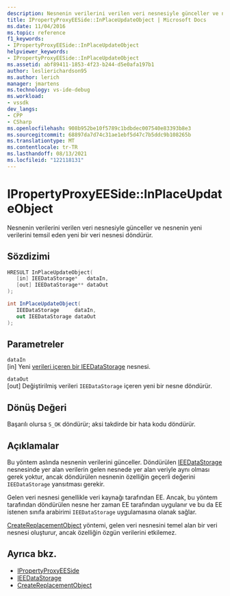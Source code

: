 ```yaml
---
description: Nesnenin verilerini verilen veri nesnesiyle günceller ve nesnenin yeni verilerini temsil eden yeni bir veri nesnesi döndürür.
title: IPropertyProxyEESide::InPlaceUpdateObject | Microsoft Docs
ms.date: 11/04/2016
ms.topic: reference
f1_keywords:
- IPropertyProxyEESide::InPlaceUpdateObject
helpviewer_keywords:
- IPropertyProxyEESide::InPlaceUpdateObject
ms.assetid: abf89411-1853-4f23-b244-d5e0afa197b1
author: leslierichardson95
ms.author: lerich
manager: jmartens
ms.technology: vs-ide-debug
ms.workload:
- vssdk
dev_langs:
- CPP
- CSharp
ms.openlocfilehash: 908b952be10f5789c1bdbdec007540e83393b8e3
ms.sourcegitcommit: 68897da7d74c31ae1ebf5d47c7b5ddc9b108265b
ms.translationtype: MT
ms.contentlocale: tr-TR
ms.lasthandoff: 08/13/2021
ms.locfileid: "122118131"
---
```

# <a name="ipropertyproxyeesideinplaceupdateobject"></a>IPropertyProxyEESide::InPlaceUpdateObject
Nesnenin verilerini verilen veri nesnesiyle günceller ve nesnenin yeni verilerini temsil eden yeni bir veri nesnesi döndürür.

## <a name="syntax"></a>Sözdizimi

```cpp
HRESULT InPlaceUpdateObject(
   [in] IEEDataStorage*   dataIn,
   [out] IEEDataStorage** dataOut
);
```

```csharp
int InPlaceUpdateObject(
   IEEDataStorage     dataIn,
   out IEEDataStorage dataOut
);
```

## <a name="parameters"></a>Parametreler
`dataIn`\
[in] Yeni [verileri içeren bir IEEDataStorage](../../../extensibility/debugger/reference/ieedatastorage.md) nesnesi.

`dataOut`\
[out] Değiştirilmiş verileri `IEEDataStorage` içeren yeni bir nesne döndürür.

## <a name="return-value"></a>Dönüş Değeri
 Başarılı olursa `S_OK` döndürür; aksi takdirde bir hata kodu döndürür.

## <a name="remarks"></a>Açıklamalar
 Bu yöntem aslında nesnenin verilerini günceller. Döndürülen [IEEDataStorage](../../../extensibility/debugger/reference/ieedatastorage.md) nesnesinde yer alan verilerin gelen nesnede yer alan veriyle aynı olması gerek yoktur, ancak döndürülen nesnenin özelliğin geçerli değerini `IEEDataStorage` yansıtması gerekir.

 Gelen veri nesnesi genellikle veri kaynağı tarafından EE. Ancak, bu yöntem tarafından döndürülen nesne her zaman EE tarafından uygulanır ve bu da EE istenen sınıfa arabirimi `IEEDataStorage` uygulamasına olanak sağlar.

 [CreateReplacementObject](../../../extensibility/debugger/reference/ipropertyproxyeeside-createreplacementobject.md) yöntemi, gelen veri nesnesini temel alan bir veri nesnesi oluşturur, ancak özelliğin özgün verilerini etkilemez.

## <a name="see-also"></a>Ayrıca bkz.
- [IPropertyProxyEESide](../../../extensibility/debugger/reference/ipropertyproxyeeside.md)
- [IEEDataStorage](../../../extensibility/debugger/reference/ieedatastorage.md)
- [CreateReplacementObject](../../../extensibility/debugger/reference/ipropertyproxyeeside-createreplacementobject.md)
